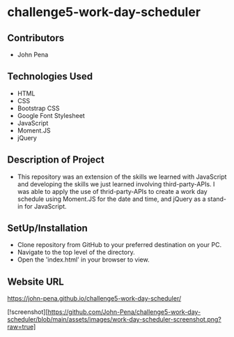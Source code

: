 # challenge5-work-day-scheduler

## Contributors

- John Pena

## Technologies Used

- HTML
- CSS
- Bootstrap CSS
- Google Font Stylesheet
- JavaScript
- Moment.JS
- jQuery

## Description of Project

- This repository was an extension of the skills we learned with JavaScript and developing the skills we just learned involving third-party-APIs. I was able to apply the use of thrid-party-APIs to create a work day schedule using Moment.JS for the date and time, and jQuery as a stand-in for JavaScript.

## SetUp/Installation

- Clone repository from GitHub to your preferred destination on your PC.
- Navigate to the top level of the directory.
- Open the 'index.html' in your browser to view.

## Website URL

https://john-pena.github.io/challenge5-work-day-scheduler/

[!screenshot][https://github.com/John-Pena/challenge5-work-day-scheduler/blob/main/assets/images/work-day-scheduler-screenshot.png?raw=true]

